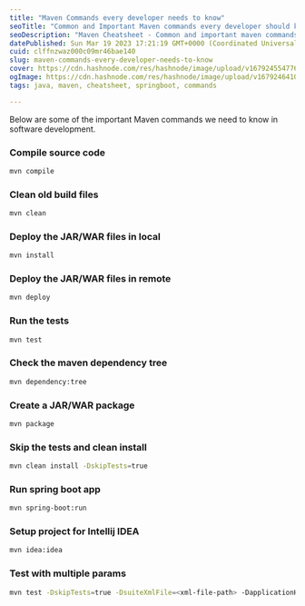 ```yaml
---
title: "Maven Commands every developer needs to know"
seoTitle: "Common and Important Maven commands every developer should know"
seoDescription: "Maven Cheatsheet - Common and important maven commands every software developer should know"
datePublished: Sun Mar 19 2023 17:21:19 GMT+0000 (Coordinated Universal Time)
cuid: clffnzwaz000c09mr46bae140
slug: maven-commands-every-developer-needs-to-know
cover: https://cdn.hashnode.com/res/hashnode/image/upload/v1679245547761/336c9d4c-e797-428c-9b57-04a968b8745b.jpeg
ogImage: https://cdn.hashnode.com/res/hashnode/image/upload/v1679246410167/8c0bc2bc-e114-4607-bad4-53fdd3a0025d.jpeg
tags: java, maven, cheatsheet, springboot, commands

---
```


Below are some of the important Maven commands we need to know in software development.

### Compile source code

```bash
mvn compile
```

### Clean old build files

```bash
mvn clean
```

### Deploy the JAR/WAR files in local

```bash
mvn install
```

### Deploy the JAR/WAR files in remote

```bash
mvn deploy
```

### Run the tests

```bash
mvn test
```

### Check the maven dependency tree

```bash
mvn dependency:tree
```

### Create a JAR/WAR package

```bash
mvn package
```

### Skip the tests and clean install

```bash
mvn clean install -DskipTests=true
```

### Run spring boot app

```bash
mvn spring-boot:run
```

### Setup project for Intellij IDEA

```bash
mvn idea:idea
```

### Test with multiple params

```bash
mvn test -DskipTests=true -DsuiteXmlFile=<xml-file-path> -DapplicationHostname=<host-name> -DapplicationProtocol=<protocol-name> -DapplicationPort=<port-number>
```